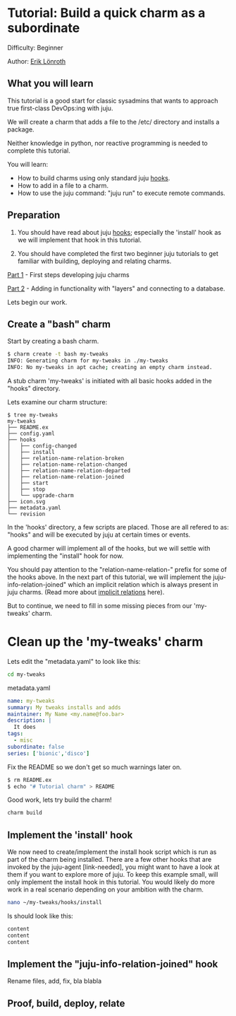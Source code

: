 # Tutorial: Build a quick charm as a subordinate

Difficulty: Beginner

Author: [Erik Lönroth](http://eriklonroth.wordpress.com)

## What you will learn
This tutorial is a good start for classic sysadmins that wants to approach true first-class DevOps:ing with juju.

We will create a charm that adds a file to the /etc/ directory and installs a package.

Neither knowledge in python, nor reactive programming is needed to complete this tutorial.

You will learn:

* How to build charms using only standard juju [hooks].
* How to add in a file to a charm.
* How to use the juju command: "juju run" to execute remote commands.

## Preparation
1. You should have read about juju [hooks]; especially the 'install' hook as we will implement that hook in this tutorial.

2. You should have completed the first two beginner juju tutorials to get familiar with building, deploying and relating charms.

[Part 1] - First steps developing juju charms

[Part 2] - Adding in functionality with "layers" and connecting to a database.

Lets begin our work.

## Create a "bash" charm
Start by creating a bash charm.

```bash
$ charm create -t bash my-tweaks
INFO: Generating charm for my-tweaks in ./my-tweaks
INFO: No my-tweaks in apt cache; creating an empty charm instead.
```

A stub charm 'my-tweaks' is initiated with all basic hooks added in the "hooks" directory.

Lets examine our charm structure:
```
$ tree my-tweaks
my-tweaks
├── README.ex
├── config.yaml
├── hooks
│   ├── config-changed
│   ├── install
│   ├── relation-name-relation-broken
│   ├── relation-name-relation-changed
│   ├── relation-name-relation-departed
│   ├── relation-name-relation-joined
│   ├── start
│   ├── stop
│   └── upgrade-charm
├── icon.svg
├── metadata.yaml
└── revision
```
In the 'hooks' directory, a few scripts are placed. Those are all refered to as: "hooks" and will be executed by juju at certain times or events.

A good charmer will implement all of the hooks, but we will settle with implementing the "install" hook for now.

You should pay attention to the "relation-name-relation-" prefix for some of the hooks above. In the next part of this tutorial, we will implement the juju-info-relation-joined" which an implicit relation which is always present in juju charms. (Read more about [implicit relations] here).

But to continue, we need to fill in some missing pieces from our 'my-tweaks' charm.

# Clean up the 'my-tweaks' charm
Lets edit the "metadata.yaml" to look like this:
```bash
cd my-tweaks
```
metadata.yaml
```yaml
name: my-tweaks
summary: My tweaks installs and adds
maintainer: My Name <my.name@foo.bar>
description: |
  It does
tags:
  - misc
subordinate: false
series: ['bionic','disco']

```
Fix the README so we don't get so much warnings later on.
```bash
$ rm README.ex
$ echo "# Tutorial charm" > README
```
Good work, lets try build the charm!
```bash
charm build
```

## Implement the 'install' hook
We now need to create/implement the install hook script which is run as part of the charm being installed. There are a few other hooks that are invoked by the juju-agent [link-needed], you might want to have a look at them if you want to explore more of juju. To keep this example small, will only implement the install hook in this tutorial. You would likely do more work in a real scenario depending on your ambition with the charm.
```bash
nano ~/my-tweaks/hooks/install
```
Is should look like this:
```bash
content
content
content
```
## Implement the "juju-info-relation-joined" hook
Rename files, add, fix, bla blabla

## Proof, build, deploy, relate

[hooks]: https://docs.jujucharms.com/2.5/en/authors-charm-hooks
[part 1]: https://discourse.jujucharms.com/t/tutorial-charm-development-beginner-part-1
[part 2]: https://discourse.jujucharms.com/t/tutorial-charm-development-beginner-part-2
[implicit relations]: https://docs.jujucharms.com/2.5/en/authors-relations#implicit-relations
[juju-info]: https://github.com/juju-solutions/interface-juju-info

